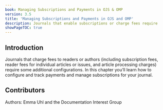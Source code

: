 ```yaml
---
book: Managing Subscriptions and Payments in OJS & OMP
version: 3.5
title: 'Managing Subscriptions and Payments in OJS and OMP'
description: Journals that enable subscriptions or charge fees require some additional configurations. In this chapter you’ll learn how to configure and track payments and manage your subscriptions.
showPageTOC: true
---
```


## Introduction 

Journals that charge fees to readers or authors (including subscription fees, reader fees for individual articles or issues, and article processing charges) require some additional configurations. In this chapter you’ll learn how to configure and track payments and manage subscriptions for your journal.


## Contributors

Authors:
Emma Uhl and the Documentation Interest Group